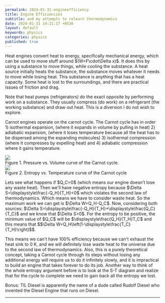 ```yaml
---
permalink: 2024-01-31-engineefficiency
title: Engine Efficiencies
subtitle: and my attempts to relearn thermodynamics
date: 2024-01-31 14:21:17 +0530
layout: default
keywords: physics
categories: physics
published: true
---
```


<p>Heat engines convert heat to energy, specifically mechanical energy, which can be
used to move stuff around
$(W=F\cdot\Delta x)$. It does this by using a substance to move things, while
cooling the substance. A heat source
initially heats the substance, the substance moves whatever it needs to move while
losing heat. This substance is
anything that has a heat capacity. Some heat is lost to the surroundings, and there
are practical issues of friction
and drag.</p>
<p>Note that heat pumps (refrigerators) do the exact opposite by performing work on a
substance. They usually compress
(do work) on a refrigerant (the working substance) and draw out heat. This is a
diversion I do not wish to explore.
</p>
<p>Carnot engines operate on the carnot cycle. The Carnot cycle has in order 1)
isothermal expansion, (where it expands
in volume by pulling in heat) 2) adiabatic expansion, (where it loses temperature
because all the heat has to be
dispersed among the expanding molecules) 3) isothermal compression (where it
compresses by expelling heat) and 4)
adiabatic compression where it gains temperature.</p>

<div class='figure'>
    <img src="https://upload.wikimedia.org/wikipedia/commons/d/d2/Carnot_cycle_pV_diagram.svg"/>
    <div class='caption'>
        <span class='caption-label'>Figure 1.</span> Pressure vs. Volume curve of the Carnot cycle.
    </div>
</div>

<div class='figure'>
    <img src="https://upload.wikimedia.org/wikipedia/commons/e/eb/Carnot_cycle_ST_diagram.svg"/>
    <div class='caption'>
        <span class='caption-label'>Figure 2.</span> Entropy vs. Temperature curve of the Carnot cycle
    </div>
</div>
<p>Lets see what happens if $Q_C=0$ (which means our engine doesn&#39;t lose any waste
heat). Then we&#39;ll have
negative entropy because $\Delta S=\displaystyle\frac{-Q_H}{T_H}<0$ which violates
the second law of thermodynamics. Which means we have to consider waste heat. So
the maximum work we can get is $\Delta W=Q_H-Q_C$. Now, considering both
sources: $\Delta S=\displaystyle\frac{-Q_H}{T_H}+\displaystyle\frac{Q_C}{T_C}$
and we know that $\Delta S>0$. For the entropy to be positive, the minimum value
of $Q_C$ will be
$\displaystyle\frac{Q_H}{T_H}T_C$ and this means that $$\Delta
W=Q_H\left(1-\displaystyle\frac{T_C}{T_H}\right)$$.
</p>
<p>This means we can&#39;t have 100% efficiency because we can&#39;t exhaust the heat
sink to 0 K, and we will
definitely lose waste heat to the universe due to the second law of thermodynamics.
Also, this is a purely
theoretical concept, taking a Carnot cycle through its steps without losing any
additional energy will require us to
do it infinitely slowly, and it is impractical to build an engine that takes forever
to do its job. Another way to
think of the whole entropy argument before is to look at the S-T diagram and realize
that for the cycle to complete
we need to gain back all the entropy we lost.</p>
<p>Bonus: TIL Diesel is apparently the name of a dude called Rudolf Diesel who invented
the Diesel Engine that runs on
Diesel.</p>

---
